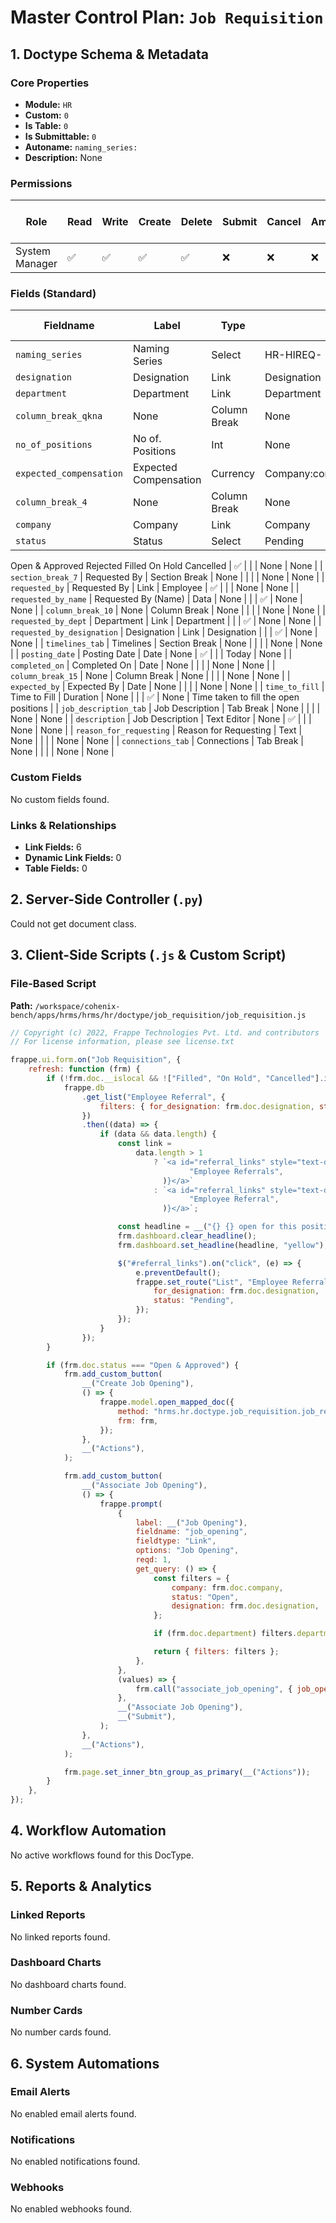 # Master Control Plan: `Job Requisition`

## 1. Doctype Schema & Metadata

### Core Properties
- **Module:** `HR`
- **Custom:** `0`
- **Is Table:** `0`
- **Is Submittable:** `0`
- **Autoname:** `naming_series:`
- **Description:** None

### Permissions
| Role | Read | Write | Create | Delete | Submit | Cancel | Amend | Report | Import | Export | Print | Email | Share | Set User Perms |
|---|---|---|---|---|---|---|---|---|---|---|---|---|---|---|
| System Manager | ✅ | ✅ | ✅ | ✅ | ❌ | ❌ | ❌ | ✅ | ❌ | ✅ | ✅ | ✅ | ✅ | ❌ |


### Fields (Standard)
| Fieldname | Label | Type | Options | Required | Hidden | Read Only | Default | Description |
|---|---|---|---|---|---|---|---|---|
| `naming_series` | Naming Series | Select | HR-HIREQ- |  |  |  | None | None |
| `designation` | Designation | Link | Designation | ✅ |  |  | None | None |
| `department` | Department | Link | Department |  |  |  | None | None |
| `column_break_qkna` | None | Column Break | None |  |  |  | None | None |
| `no_of_positions` | No of. Positions | Int | None | ✅ |  |  | None | None |
| `expected_compensation` | Expected Compensation | Currency | Company:company:default_currency | ✅ |  |  | None | None |
| `column_break_4` | None | Column Break | None |  |  |  | None | None |
| `company` | Company | Link | Company | ✅ |  |  | None | None |
| `status` | Status | Select | Pending
Open & Approved
Rejected
Filled
On Hold
Cancelled | ✅ |  |  | None | None |
| `section_break_7` | Requested By | Section Break | None |  |  |  | None | None |
| `requested_by` | Requested By | Link | Employee | ✅ |  |  | None | None |
| `requested_by_name` | Requested By (Name) | Data | None |  |  | ✅ | None | None |
| `column_break_10` | None | Column Break | None |  |  |  | None | None |
| `requested_by_dept` | Department | Link | Department |  |  | ✅ | None | None |
| `requested_by_designation` | Designation | Link | Designation |  |  | ✅ | None | None |
| `timelines_tab` | Timelines | Section Break | None |  |  |  | None | None |
| `posting_date` | Posting Date | Date | None | ✅ |  |  | Today | None |
| `completed_on` | Completed On | Date | None |  |  |  | None | None |
| `column_break_15` | None | Column Break | None |  |  |  | None | None |
| `expected_by` | Expected By | Date | None |  |  |  | None | None |
| `time_to_fill` | Time to Fill | Duration | None |  |  | ✅ | None | Time taken to fill the open positions |
| `job_description_tab` | Job Description | Tab Break | None |  |  |  | None | None |
| `description` | Job Description | Text Editor | None | ✅ |  |  | None | None |
| `reason_for_requesting` | Reason for Requesting | Text | None |  |  |  | None | None |
| `connections_tab` | Connections | Tab Break | None |  |  |  | None | None |


### Custom Fields
No custom fields found.


### Links & Relationships
- **Link Fields:** 6
- **Dynamic Link Fields:** 0
- **Table Fields:** 0

## 2. Server-Side Controller (`.py`)
Could not get document class.


## 3. Client-Side Scripts (`.js` & Custom Script)
### File-Based Script
**Path:** `/workspace/cohenix-bench/apps/hrms/hrms/hr/doctype/job_requisition/job_requisition.js`
```javascript
// Copyright (c) 2022, Frappe Technologies Pvt. Ltd. and contributors
// For license information, please see license.txt

frappe.ui.form.on("Job Requisition", {
	refresh: function (frm) {
		if (!frm.doc.__islocal && !["Filled", "On Hold", "Cancelled"].includes(frm.doc.status)) {
			frappe.db
				.get_list("Employee Referral", {
					filters: { for_designation: frm.doc.designation, status: "Pending" },
				})
				.then((data) => {
					if (data && data.length) {
						const link =
							data.length > 1
								? `<a id="referral_links" style="text-decoration: underline;">${__(
										"Employee Referrals",
								  )}</a>`
								: `<a id="referral_links" style="text-decoration: underline;">${__(
										"Employee Referral",
								  )}</a>`;

						const headline = __("{} {} open for this position.", [data.length, link]);
						frm.dashboard.clear_headline();
						frm.dashboard.set_headline(headline, "yellow");

						$("#referral_links").on("click", (e) => {
							e.preventDefault();
							frappe.set_route("List", "Employee Referral", {
								for_designation: frm.doc.designation,
								status: "Pending",
							});
						});
					}
				});
		}

		if (frm.doc.status === "Open & Approved") {
			frm.add_custom_button(
				__("Create Job Opening"),
				() => {
					frappe.model.open_mapped_doc({
						method: "hrms.hr.doctype.job_requisition.job_requisition.make_job_opening",
						frm: frm,
					});
				},
				__("Actions"),
			);

			frm.add_custom_button(
				__("Associate Job Opening"),
				() => {
					frappe.prompt(
						{
							label: __("Job Opening"),
							fieldname: "job_opening",
							fieldtype: "Link",
							options: "Job Opening",
							reqd: 1,
							get_query: () => {
								const filters = {
									company: frm.doc.company,
									status: "Open",
									designation: frm.doc.designation,
								};

								if (frm.doc.department) filters.department = frm.doc.department;

								return { filters: filters };
							},
						},
						(values) => {
							frm.call("associate_job_opening", { job_opening: values.job_opening });
						},
						__("Associate Job Opening"),
						__("Submit"),
					);
				},
				__("Actions"),
			);

			frm.page.set_inner_btn_group_as_primary(__("Actions"));
		}
	},
});

```




## 4. Workflow Automation
No active workflows found for this DocType.


## 5. Reports & Analytics
### Linked Reports
No linked reports found.


### Dashboard Charts
No dashboard charts found.


### Number Cards
No number cards found.


## 6. System Automations
### Email Alerts
No enabled email alerts found.


### Notifications
No enabled notifications found.


### Webhooks
No enabled webhooks found.
